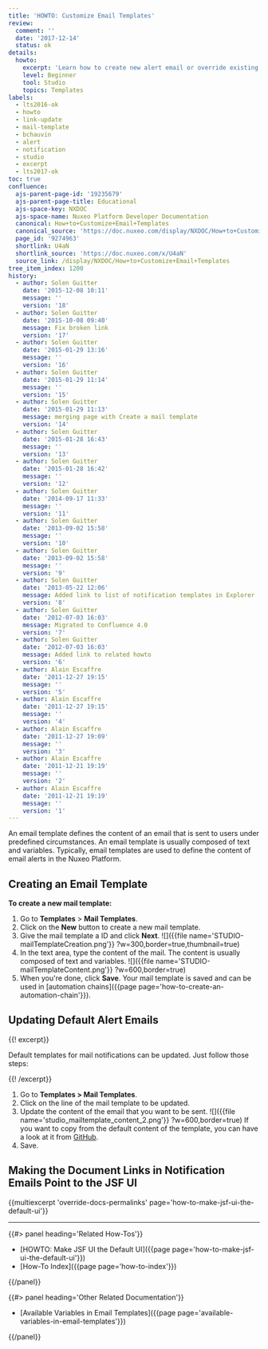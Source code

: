 ```yaml
---
title: 'HOWTO: Customize Email Templates'
review:
  comment: ''
  date: '2017-12-14'
  status: ok
details:
  howto:
    excerpt: 'Learn how to create new alert email or override existing alert emails with Nuxeo Studio.'
    level: Beginner
    tool: Studio
    topics: Templates
labels:
  - lts2016-ok
  - howto
  - link-update
  - mail-template
  - bchauvin
  - alert
  - notification
  - studio
  - excerpt
  - lts2017-ok
toc: true
confluence:
  ajs-parent-page-id: '19235679'
  ajs-parent-page-title: Educational
  ajs-space-key: NXDOC
  ajs-space-name: Nuxeo Platform Developer Documentation
  canonical: How+to+Customize+Email+Templates
  canonical_source: 'https://doc.nuxeo.com/display/NXDOC/How+to+Customize+Email+Templates'
  page_id: '9274963'
  shortlink: U4aN
  shortlink_source: 'https://doc.nuxeo.com/x/U4aN'
  source_link: /display/NXDOC/How+to+Customize+Email+Templates
tree_item_index: 1200
history:
  - author: Solen Guitter
    date: '2015-12-08 10:11'
    message: ''
    version: '18'
  - author: Solen Guitter
    date: '2015-10-08 09:40'
    message: Fix broken link
    version: '17'
  - author: Solen Guitter
    date: '2015-01-29 13:16'
    message: ''
    version: '16'
  - author: Solen Guitter
    date: '2015-01-29 11:14'
    message: ''
    version: '15'
  - author: Solen Guitter
    date: '2015-01-29 11:13'
    message: merging page with Create a mail template
    version: '14'
  - author: Solen Guitter
    date: '2015-01-28 16:43'
    message: ''
    version: '13'
  - author: Solen Guitter
    date: '2015-01-28 16:42'
    message: ''
    version: '12'
  - author: Solen Guitter
    date: '2014-09-17 11:33'
    message: ''
    version: '11'
  - author: Solen Guitter
    date: '2013-09-02 15:58'
    message: ''
    version: '10'
  - author: Solen Guitter
    date: '2013-09-02 15:58'
    message: ''
    version: '9'
  - author: Solen Guitter
    date: '2013-05-22 12:06'
    message: Added link to list of notification templates in Explorer
    version: '8'
  - author: Solen Guitter
    date: '2012-07-03 16:03'
    message: Migrated to Confluence 4.0
    version: '7'
  - author: Solen Guitter
    date: '2012-07-03 16:03'
    message: Added link to related howto
    version: '6'
  - author: Alain Escaffre
    date: '2011-12-27 19:15'
    message: ''
    version: '5'
  - author: Alain Escaffre
    date: '2011-12-27 19:15'
    message: ''
    version: '4'
  - author: Alain Escaffre
    date: '2011-12-27 19:09'
    message: ''
    version: '3'
  - author: Alain Escaffre
    date: '2011-12-21 19:19'
    message: ''
    version: '2'
  - author: Alain Escaffre
    date: '2011-12-21 19:19'
    message: ''
    version: '1'
---
```


An email template defines the content of an email that is sent to users under predefined circumstances. An email template is usually composed of text and variables. Typically, email templates are used to define the content of email alerts in the Nuxeo Platform.

## Creating an Email Template

**To create a new mail template:**

1.  Go to **Templates** > **Mail Templates**.
2.  Click on the **New** button to create a new mail template.
3.  Give the mail template a ID and click **Next**.
    ![]({{file name='STUDIO-mailTemplateCreation.png'}} ?w=300,border=true,thumbnail=true)
4.  In the text area, type the content of the mail. The content is usually composed of text and variables.
    ![]({{file name='STUDIO-mailTemplateContent.png'}} ?w=600,border=true)
5.  When you're done, click **Save**.
    Your mail template is saved and can be used in [automation chains]({{page page='how-to-create-an-automation-chain'}}).

## Updating Default Alert Emails

{{! excerpt}}

Default templates for mail notifications can be updated. Just follow those steps:

{{! /excerpt}}

1. Go to **Templates > Mail Templates**.
1. Click on the line of the mail template to be updated.
1. Update the content of the email that you want to be sent.
    ![]({{file name='studio_mailtemplate_content_2.png'}} ?w=600,border=true)
    If you want to copy from the default content of the template, you can have a look at it from [GitHub](https://github.com/nuxeo/nuxeo/tree/master/modules/platform/nuxeo-platform-notification/nuxeo-platform-notification-core/src/main/resources/templates).
1.  Save.

## Making the Document Links in Notification Emails Point to the JSF UI

{{multiexcerpt 'override-docs-permalinks' page='how-to-make-jsf-ui-the-default-ui'}}

---

<div class="row" data-equalizer data-equalize-on="medium"><div class="column medium-6">{{#> panel heading='Related How-Tos'}}

- [HOWTO: Make JSF UI the Default UI]({{page page='how-to-make-jsf-ui-the-default-ui'}})
- [How-To Index]({{page page='how-to-index'}})

{{/panel}}</div><div class="column medium-6">{{#> panel heading='Other Related Documentation'}}

- [Available Variables in Email Templates]({{page page='available-variables-in-email-templates'}})

{{/panel}}</div></div>
